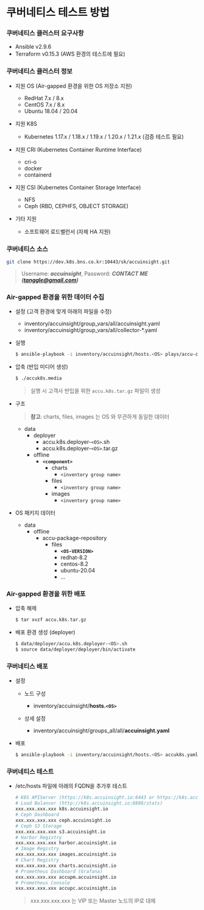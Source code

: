 # 쿠버네티스 테스트 방법

### 쿠버네티스 클러스터 요구사항

  - Ansible v2.9.6
  - Terraform v0.15.3 (AWS 환경의 테스트에 필요)


### 쿠버네티스 클러스터 정보

* 지원 OS (Air-gapped 환경을 위한 OS 저장소 지원)

  - RedHat 7.x / 8.x
  - CentOS 7.x / 8.x
  - Ubuntu 18.04 / 20.04


* 지원 K8S

  - Kubernetes 1.17.x / 1.18.x / 1.19.x / 1.20.x / 1.21.x (검증 테스트 필요)


* 지원 CRI (Kubernetes Container Runtime Interface)

  - cri-o
  - docker
  - containerd


* 지원 CSI (Kubernetes Container Storage Interface)

  - NFS
  - Ceph (RBD, CEPHFS, OBJECT STORAGE)

* 기타 지원

  - 소프트웨어 로드밸런서 (자체 HA 지원)

### 쿠버네티스 소스

```bash
git clone https://dev.k8s.bns.co.kr:10443/sk/accuinsight.git
```
> Username: ***accuinsight***, Password: ***CONTACT ME (<tanggle@gmail.com>)***


### Air-gapped 환경을 위한 데이터 수집

* 설정 (고객 환경에 맞게 아래의 파일을 수정)

  - inventory/accuinsight/group_vars/all/accuinsight.yaml
  - inventory/accuinsight/group_vars/all/collector-*.yaml

* 실행

  ```bash
  $ ansible-playbook -i inventory/accuinsight/hosts.<OS> plays/accu-collector.yaml --flush-cache
  ```

* 압축 (반입 미디어 생성)

  ```bash
  $ ./accuk8s.media
  ```
  > 실행 시 고객사 반입을 위한 `accu.k8s.tar.gz` 파일이 생성


* 구조
  > **참고**: charts, files, images 는 OS 와 무관하게 동일한 데이터

  - data
    - deployer
      - accu.k8s.deployer-`<OS>`.sh
      - accu.k8s.deployer-`<OS>`.tar.gz
    - offline
      - **`<component>`**
        - charts
          - `<inventory group name>`
        - files
          - `<inventory group name>`
        - images
          - `<inventory group name>`

* OS 패키지 데이터

  - data
    - offline
      - accu-package-repository
        - files
          - **`<OS-VERSION>`**
          - redhat-8.2
          - centos-8.2
          - ubuntu-20.04
          - ...

### Air-gapped 환경을 위한 배포

* 압축 해제

  ```bash
  $ tar xvzf accu.k8s.tar.gz
  ```

* 배포 환경 생성 (deployer)

  ```bash
  $ data/deployer/accu.k8s.deployer-<OS>.sh
  $ source data/deployer/deployer/bin/activate
  ```

### 쿠버네티스 배포

* 설정

  * 노드 구성

    - inventory/accuinsight/**hosts.`<OS>`**

  * 상세 설정
  
    - inventory/accuinsight/groups_all/all/**accuinsight.yaml**

* 배포

  ```bash
  $ ansible-playbook -i inventory/accuinsight/hosts.<OS> accuk8s.yaml --flush-cache
  ```

### 쿠버네티스 테스트

* /etc/hosts 파일에 아래의 FQDN을 추가후 테스트

  ```bash
  # K8S APIServer (https://k8s.accuinsight.io:6443 or https://k8s.accuinsight.io:8443)
  # Load Balancer (http://k8s.accuinsight.io:8888/stats)
  xxx.xxx.xxx.xxx k8s.accuinsight.io
  # Ceph Dashboard
  xxx.xxx.xxx.xxx ceph.accuinsight.io
  # Ceph S3 Storage
  xxx.xxx.xxx.xxx s3.accuinsight.io
  # Harbor Registry
  xxx.xxx.xxx.xxx harbor.accuinsight.io
  # Image Registry
  xxx.xxx.xxx.xxx images.accuinsight.io
  # Chart Registry
  xxx.xxx.xxx.xxx charts.accuinsight.io
  # Prometheus Dashboard (Grafana)
  xxx.xxx.xxx.xxx accupm.accuinsight.io
  # Prometheus Console
  xxx.xxx.xxx.xxx accupc.accuinsight.io
  ```
  > xxx.xxx.xxx.xxx 는 VIP 또는 Master 노드의 IP로 대체
